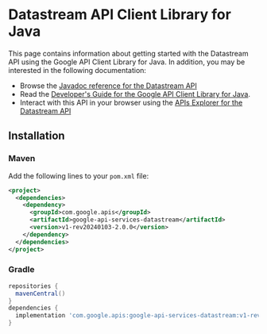 # Datastream API Client Library for Java



This page contains information about getting started with the Datastream API
using the Google API Client Library for Java. In addition, you may be interested
in the following documentation:

* Browse the [Javadoc reference for the Datastream API][javadoc]
* Read the [Developer's Guide for the Google API Client Library for Java][google-api-client].
* Interact with this API in your browser using the [APIs Explorer for the Datastream API][api-explorer]

## Installation

### Maven

Add the following lines to your `pom.xml` file:

```xml
<project>
  <dependencies>
    <dependency>
      <groupId>com.google.apis</groupId>
      <artifactId>google-api-services-datastream</artifactId>
      <version>v1-rev20240103-2.0.0</version>
    </dependency>
  </dependencies>
</project>
```

### Gradle

```gradle
repositories {
  mavenCentral()
}
dependencies {
  implementation 'com.google.apis:google-api-services-datastream:v1-rev20240103-2.0.0'
}
```

[javadoc]: https://googleapis.dev/java/google-api-services-datastream/latest/index.html
[google-api-client]: https://github.com/googleapis/google-api-java-client/
[api-explorer]: https://developers.google.com/apis-explorer/#p/datastream/v1/
